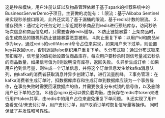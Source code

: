 这是秒杀模块，用户注册认证以及物品管理依赖于基于spark的推荐系统中的BusinessServerDemo子项目。主要做的功能有： 1.限流：基于Alibaba Sentinel来实现秒杀接口限流，此外还实现了基于漏桶的限流，基于redis计数的限流。 2.缓存预热：通过定时任务定时上架近期秒杀商品到redis进行预热库存，访问秒杀场次信息和商品信息时，只需要查询redis缓存。 3.防止链接暴露：上架商品时，会生成商品的随机码防止链接暴露恶意被刷。 4.防止重复下单：以用户id和商品id作为key，通过redis的setIfAbsent命令占位来实现，如果用户未下过单，则设置key并返回true，否则返回false组织用户重复下单。 5.分布式锁：通过分布式锁来预扣库存，信号量的值初始设置位商品库存，每次用户要秒杀时则信号量减去秒杀的商品数量，如果信号值为0则说明没有库存，返回失败。 6.异步生成订单：如果用户抢到信号量，则生成一个订单信息，并将这个订单信息发生给kafka消息队列，由kafka的消费者获取消息并异步创建订单，进行流量削峰。 7.事务管理：在kafka消费者生成订单时，扣数据库库存和生成订单到数据库应该为一个事务操作，在事务失败时需要回滚数据库的值，并需要恢复分布式锁的信号值，以及删除用户已下单的占位。 8.结合nginx还可以做负载均衡，由保存在redis中token来进行用户token共享，由redis中的用户占位来避免重复下单问题。 9.还实现了用户查看支付/未支付订单，用户支付订单，用户取消订单时恢复信号量等操作。 同时保证了并发性和可靠性。